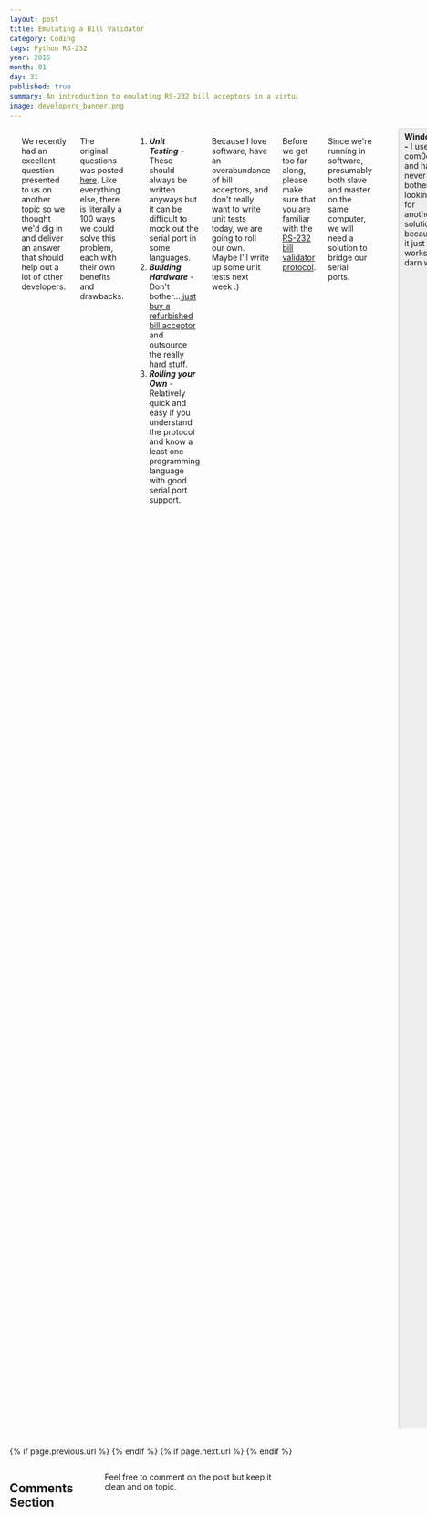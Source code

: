```yaml
---
layout: post
title: Emulating a Bill Validator
category: Coding
tags: Python RS-232
year: 2015
month: 01
day: 31
published: true
summary: An introduction to emulating RS-232 bill acceptors in a virtual environment
image: developers_banner.png
---
```


<!-- Content -->
<div class="row">
	<div class="col-md-9 columns">
	<!-- CONTENT HERE -->

	<h1>Emulating a Bill Validator in Software</h1>

<p>We recently had an excellent question presented to us on another topic so we thought we&#39;d dig in and deliver an answer that should help out a lot of other developers.&nbsp;</p>

<p>The original questions was posted <a href="https://developers.pyramidacceptors.com/coding/2014/07/21/Pyramid-API-Release.html#comment-1822777669" target="_blank">here</a>. Like everything else, there is literally a 100 ways we could solve this problem, each with their own benefits and drawbacks.</p>

<ol>
	<li><strong><em>Unit Testing</em></strong>&nbsp;- These should always be written anyways but it can be difficult to mock out the serial port in some languages.</li>
	<li><strong><em>Building Hardware</em></strong>&nbsp;- Don&#39;t bother...<a href="https://shop.pyramidacceptors.com/refurbished-acceptors/" target="_blank"> just buy a refurbished bill acceptor</a> and outsource the really hard stuff.</li>
	<li><em><strong>Rolling your Own</strong></em>&nbsp;- Relatively quick and easy if you understand the protocol and know a least one programming language with good serial port support.</li>
</ol>

<p>Because I love software, have an overabundance of bill acceptors, and don&#39;t really want to write unit tests today, we are going to roll our own. Maybe I&#39;ll write up some unit tests next week :)</p>

<p>Before we get too far along, please make sure that you are familiar with the <a href="https://developers.pyramidacceptors.com/coding/2014/08/26/RS-232-Diagram.html" target="_blank">RS-232 bill validator protocol</a>.</p>

<p>Since we&#39;re running in software, presumably both slave and master on the same computer, we will need a solution to bridge our serial ports.</p>

<p>&nbsp;</p>

<div style="background:#eee; border:1px solid #ccc; padding:5px 10px"><strong>Windows -</strong>&nbsp;I use com0com and have never bothered looking for another solution because it just works so darn well.</div>

<p>&nbsp;</p>

<div style="background:#eee; border:1px solid #ccc; padding:5px 10px"><strong>Linux -&nbsp;</strong><a href="https://stackoverflow.com/questions/23867143/null-modem-emulator-com0com-for-linux" target="_blank">socat</a>&nbsp;appears to be the answer though I have not yet tried it. Post back if you find a better solution!</div>

<p>&nbsp;</p>

<p>The concept is pretty simple:</p>

<ul>
	<li>Start a background thread to run our virtual bill acceptor as&nbsp;<code>Idle</code></li>
	<li>Listen to the keyboard for commands to pass to our virtual bill acceptor
	<ul>
		<li>Such as events, bill values, etc</li>
		<li>This will trigger state machine changes e.g. <code>Accepting->Escrow->Stacking->Stacked</code></li>
	</ul>
	</li>
	<li>Provide on screen directions for commands</li>
</ul>
<br>
<p>A slave device sends a message similar to this:</p>

<div style="background:#eee; border:1px solid #ccc; padding:5px 10px">
<p><code>[STX]&nbsp;[length]&nbsp;[ack]&nbsp;&nbsp;[state] [event] [data] [reserved] [model] [revision] [ETX] [checksum]</code></p>

<p><code>&nbsp;0x02, &nbsp;0x0B, &nbsp;0x20, &nbsp; &nbsp;0x01, &nbsp;0x10, &nbsp; 0x00, &nbsp; &nbsp; 0x00, &nbsp; &nbsp;0x01, &nbsp; 0x01, &nbsp; &nbsp;0x03, &nbsp; 0x3A</code></p>
</div>

<p>&nbsp;</p>

<p>I am particularly fond of tables so enjoy these beauties :) This data was mostly scraped from our <a href="https://www.pyramidacceptors.com/files/RS_232.pdf" target="_blank">RS-232 manual</a> if you prefere to get to the horse of the source.</p>

<table class="table table-striped  table-bordered">
	<caption>
	<h2>RS-232 Slave Table</h2>
	</caption>
	<tbody>
		<tr>
			<td>
			<table class="table table-striped  table-bordered" style="width:600px">
				<caption>
				<h2>RS-232 Slave Message Structure</h2>
				</caption>
				<thead>
					<tr>
						<th scope="col">Name</th>
						<th scope="col">Value</th>
						<th scope="col">Description</th>
					</tr>
				</thead>
				<tbody>
					<tr>
						<td>STX</td>
						<td>0x02</td>
						<td>Start transmission, always 0x02</td>
					</tr>
					<tr>
						<td>Length</td>
						<td>0x0B</td>
						<td>Length of entire message, always 11 for slave</td>
					</tr>
					<tr>
						<td>ACK</td>
						<td>0x20</td>
						<td>Upper nibble indicates mast|slave, lower nibble is message number</td>
					</tr>
					<tr>
						<td>State</td>
						<td>0x01</td>
						<td>Bits are set according to the state table</td>
					</tr>
					<tr>
						<td>Event</td>
						<td>0x10</td>
						<td>Events are set according to the event table</td>
					</tr>
					<tr>
						<td>Data</td>
						<td>0x00</td>
						<td>Extra events and bill value bits</td>
					</tr>
					<tr>
						<td>Reserved</td>
						<td>0x00</td>
						<td>Always set to 0x00 to avoid undefined behavior</td>
					</tr>
					<tr>
						<td>Model</td>
						<td>0x01</td>
						<td>Your BA&#39;s model (00-7FH) as hex value</td>
					</tr>
					<tr>
						<td>Revision</td>
						<td>0x01</td>
						<td>Your BA&#39;s revision (00-7FH) as hex value</td>
					</tr>
					<tr>
						<td>ETX</td>
						<td>0x03</td>
						<td>End transmission, always 0x03</td>
					</tr>
					<tr>
						<td>Checksum</td>
						<td>0x3A</td>
						<td>XOR of each byte length through revision (omit STX, ETX)</td>
					</tr>
				</tbody>
			</table>
			</td>
			<td>
			<table class="table table-striped  table-bordered" style="width:600px">
				<caption>
				<h2>State Table</h2>
				</caption>
				<thead>
					<tr>
						<th scope="col">Name</th>
						<th scope="col">Bit</th>
						<th scope="col">Definition</th>
					</tr>
				</thead>
				<tbody>
					<tr>
						<td>Idling</td>
						<td>0</td>
						<td>Bill acceptor is awaiting note, operating normally</td>
					</tr>
					<tr>
						<td>Accepting</td>
						<td>1</td>
						<td>Note is currently being transported through bill acceptor, not yet validated</td>
					</tr>
					<tr>
						<td>Escrowed</td>
						<td>2</td>
						<td>Note is valid, awaiting stack or return message from master</td>
					</tr>
					<tr>
						<td>Stacking</td>
						<td>3</td>
						<td>Note is being moved to cash box</td>
					</tr>
					<tr>
						<td>Stacked</td>
						<td>4</td>
						<td>Note has been successfully stacked</td>
					</tr>
					<tr>
						<td>Returning</td>
						<td>5</td>
						<td>Note is being returned to patron</td>
					</tr>
					<tr>
						<td>Returned</td>
						<td>6</td>
						<td>Note has been successfully returned</td>
					</tr>
				</tbody>
			</table>

			<p>&nbsp;</p>

			<p>&nbsp;</p>
			</td>
		</tr>
		<tr>
			<td>
			<table class="table table-striped  table-bordered" style="width:600px">
				<caption>
				<h2>Event Table</h2>
				</caption>
				<thead>
					<tr>
						<th scope="col">Name</th>
						<th scope="col">Bit</th>
						<th scope="col">Definition</th>
					</tr>
				</thead>
				<tbody>
					<tr>
						<td>Cheated</td>
						<td>0</td>
						<td>Acceptor suspects cheating (e.g. fishing, pullback)</td>
					</tr>
					<tr>
						<td>Bill Rejected</td>
						<td>1</td>
						<td>Acceptor rejected note (bad feed, unidentified note, disabled note)</td>
					</tr>
					<tr>
						<td>Bill Jammed</td>
						<td>2</td>
						<td>Bill is jammed and acceptor cannot recover</td>
					</tr>
					<tr>
						<td>Stacker Full</td>
						<td>3</td>
						<td>Acceptor cannot accept anymore currency, cashbox is full</td>
					</tr>
					<tr>
						<td>Bill Cassette Present</td>
						<td>4</td>
						<td>Set when present, clear when missing</td>
					</tr>
					<tr>
						<td>Reserved</td>
						<td>5</td>
						<td>Set to 0, avoid undefined behavior</td>
					</tr>
					<tr>
						<td>Reserved</td>
						<td>6</td>
						<td>Set to 0,&nbsp;avoid undefined behavior</td>
					</tr>
				</tbody>
			</table>
			</td>
			<td>
			<table class="table table-striped  table-bordered" style="width:600px">
				<caption>
				<h2>Extra Events and Bill Values</h2>
				</caption>
				<thead>
					<tr>
						<th scope="col">Name</th>
						<th scope="col">Bit</th>
						<th scope="col">Definition</th>
					</tr>
				</thead>
				<tbody>
					<tr>
						<td>Power Up</td>
						<td>0</td>
						<td>Set when BA is initializing, not ready to accept currency</td>
					</tr>
					<tr>
						<td>Invalid Command</td>
						<td>1</td>
						<td>An invalid command was received</td>
					</tr>
					<tr>
						<td>Failure</td>
						<td>2</td>
						<td>The acceptor has failed and cannot recover itself (e.g. motor failure)</td>
					</tr>
					<tr>
						<td>Bill value LSB</td>
						<td>3</td>
						<td>&nbsp;Bits 3-5 are set as the bill numbers, 0-7, where 0 is None/unknown bill</td>
					</tr>
					<tr>
						<td>&nbsp;</td>
						<td>4</td>
						<td>e.g. 010 (binary 2) is the 2nd note, $2 in USA</td>
					</tr>
					<tr>
						<td>Bill value MSB</td>
						<td>5</td>
						<td>e.g. 110 (binary 6) is the 6th note, $50 in USA</td>
					</tr>
					<tr>
						<td>Reserved</td>
						<td>6</td>
						<td>Set to 0, avoid undefined behavior</td>
					</tr>
				</tbody>
			</table>
			</td>
		</tr>
	</tbody>
</table>

<p>&nbsp;</p>

<p>&nbsp;</p>
<div class="row">
	<div class="col-md-8">
		<p>So now we know what is going on with the slave. We have some bits to set that tell our master what we&#39;re up to and how we&#39;re doing. In turn, the master will set some bits to control how we traverse our possible states.&nbsp;The master is another beast entirely but we&#39;re not going to worry about today so please...</p>
		<br><div class="col-md-offset-4">
		<p><b><i>Just assume our master is perfect and sane!</b></i></p>
		</div><br>
		<p>Now that we know our basics, let&#39;s dig into some code!&nbsp;
		Since we like to get things done quickly, we&#39;ll be working with Python and pyserial. We&#39;ll start with defining an Acceptor class that will hold the state of our virtual BA (bill acceptor). 
		</p><p>
		We&#39;re going to want to track the following values:
		<ul>
			<li>State</li>
			<li>Event(s)</li>
			<li>Bill Value</li>
			<li>RS-232 Fields</li>
		</ul>
	</div>
	<div class="col-md-4">
		<img alt="farnsworth" src="/img/posts/farnsworth.jpg" class="img-responsive img-thumbnail"/>	
	</div>
</div>
<p>&nbsp;</p>

<h3>The Object</h3>
<div class="row">
	<div class="col-md-4">
		<img alt="soft_bill_1" src="/img/posts/soft_bill_1.png" class="img-responsive"/>	
	</div>
	<div class="col-md-8">
		<p>Code doesn&#39;t look great on here so I&#39;ll just be linking to my <a href="https://github.com/corytodd/soft-bill" target="_blank">Github Soft Bill Project</a> and then explaining what is going on. <a href="https://github.com/corytodd/soft-bill/blob/master/main.py#L71" target="_blank">We&#39;ll start with the Acceptor class definition</a>.&nbsp;On a sidenote, there are two things that I really dislike in code: flags as&nbsp;globals&nbsp;and unnecessary multidimensional arrays.&nbsp;Here we track our internal state in a single object to avoid having a whole bunch of globals to track. This object is then passed by the main method into the worker thread so we are sitting pretty.<br />
	</div>
</div>
<h3>Threads!</h3>
That&#39;s right, we are working with a background thread so we can leave our virtual BA&#39;s serial TxRx&nbsp;alone while we arbitrarily modify its state and observe how the master behaves. For now we are not going to worry about race conditions and other multithreading headaches. The thread magic is <a href="https://github.com/corytodd/soft-bill/blob/master/main.py#L249" target="_blank">super simple</a>. Spin up a non-daemon thread, pass the proper arguments, then enter our STDIN loop. Please be sure to set the daemon mode to false so as to avoid leaving the serial port resource open. See the code for a link to the quoted documentation explaining why.</p>

<h3>Keyboard Input</h3>
<p>So now we have a background thread and STDIN (keyboard input) thread. How do we get our input into the virtual BAs? We&#39;ve defined a command <a href="https://github.com/corytodd/soft-bill/blob/master/main.py#L146" target="_blank">parser method</a> to handle the interpretation and state modification for us. The last portion is to actually use the data, build our packet, and send it on its way. All the while listening to our master of course. This is all handled in the method we passed into our background thread called <a href="https://github.com/corytodd/soft-bill/blob/master/main.py#L18" target="_blank">serial_runner</a>.</p>
<br>Eventually we will want to incorporate this state machine with out fancy little emulator.</p>

<div style="background:#eee; border:1px solid #ccc; padding:5px 10px">
<p><code>Idling->Accepting->Escrowed->{Stacking, Returning}->{Stacked, Returned}</code></p>
</div>

<br>
<h3>Wrapping Up</h3>
<p>That&#39;s basically it! This is still a work in progress and you may have noticed that our slave does not do much besides report events. There is still a system that needs to be built for mocking the bill movement timing as well as compensation for bad/damaged/missing packets. Feel free to ask questions, share your code, or poke holes in anything that I have said.&nbsp;</p>

<p>&nbsp;</p>

<p class="lead">
Happy coding!
<br>
The Pyramid Software Team
</p>
	<!-- END CONTENT-->  
	</div>
</div> 

<div class="row">
	<div class="span3 columns">&nbsp;</div>
	<div class="span6 column">
			<p class="pull-right">{% if page.previous.url %} <a href="{{page.previous.url}}" title="Previous Post: {{page.previous.title}}"><i class="icon-chevron-left"></i></a> 	{% endif %}   {% if page.next.url %} 	<a href="{{page.next.url}}" title="Next Post: {{page.next.title}}"><i class="icon-chevron-right"></i></a> 	{% endif %} </p>  
	</div>
</div>
	
<div class="row">	
    <div class="span9 columns">    
		<h2>Comments Section</h2>
	    <p>Feel free to comment on the post but keep it clean and on topic.</p>	
		<div id="disqus_thread"></div>
		<script type="text/javascript">
			/* * * CONFIGURATION VARIABLES: EDIT BEFORE PASTING INTO YOUR WEBPAGE * * */
			var disqus_shortname = 'ptidevelopers'; // required: replace example with your forum shortname
			var disqus_identifier = '{{ page.url }}';
			var disqus_url = 'https://pyramidtechnologies.github.com{{ page.url }}';
 
			
			/* * * DON'T EDIT BELOW THIS LINE * * */
			(function() {
				var dsq = document.createElement('script'); dsq.type = 'text/javascript'; dsq.async = true;
				dsq.src = 'https://' + disqus_shortname + '.disqus.com/embed.js';
				(document.getElementsByTagName('head')[0] || document.getElementsByTagName('body')[0]).appendChild(dsq);
			})();
		</script>
		<noscript>Please enable JavaScript to view the <a href="https://disqus.com/?ref_noscript">comments powered by Disqus.</a></noscript>
		<a href="https://disqus.com" class="dsq-brlink">blog comments powered by <span class="logo-disqus">Disqus</span></a>
	</div>
</div>

<!-- Twitter -->
<script>!function(d,s,id){var js,fjs=d.getElementsByTagName(s)[0];if(!d.getElementById(id)){js=d.createElement(s);js.id=id;js.src="//platform.twitter.com/widgets.js";fjs.parentNode.insertBefore(js,fjs);}}(document,"script","twitter-wjs");</script>

<!-- Google + -->
<script type="text/javascript">
  (function() {
    var po = document.createElement('script'); po.type = 'text/javascript'; po.async = true;
    po.src = 'https://apis.google.com/js/plusone.js';
    var s = document.getElementsByTagName('script')[0]; s.parentNode.insertBefore(po, s);
  })();
</script>
